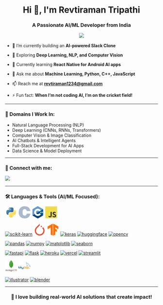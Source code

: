 <h1 align="center">Hi 👋, I'm Revtiraman Tripathi</h1>
<h3 align="center">A Passionate AI/ML Developer from India</h3>

<p align="center">
  <img src="https://user-images.githubusercontent.com/74038190/212749695-a6817c5a-a794-462b-afca-1b5ce7dd5e63.gif" style="max-width: 100%;" />
</p>

- 🔭 I’m currently building an **AI-powered Slack Clone**

- 🤖 Exploring **Deep Learning, NLP, and Computer Vision**

- 🌱 Currently learning **React Native for Android AI apps**

- 💬 Ask me about **Machine Learning, Python, C++, JavaScript**

- 📫 Reach me at **revtiraman1234@gmail.com**

- ⚡ Fun fact: **When I’m not coding AI, I’m on the cricket field!**

---

<h3 align="left">🧠 Domains I Work In:</h3>

- Natural Language Processing (NLP)  
- Deep Learning (CNNs, RNNs, Transformers)  
- Computer Vision & Image Classification  
- AI Chatbots & Intelligent Agents  
- Full-Stack Development for AI Apps  
- Data Science & Model Deployment  

---

<h3 align="left">🤝 Connect with me:</h3>
<p align="left">
  <a href="mailto:revtiraman1234@gmail.com"><img src="https://img.shields.io/badge/Gmail-D14836?style=flat&logo=gmail&logoColor=white"/></a>
</p>

---

<h3 align="left">🛠️ Languages & Tools (AI/ML Focused):</h3>

<p align="left">

<!-- Programming Languages -->
<a href="https://www.python.org/" target="_blank"><img src="https://raw.githubusercontent.com/devicons/devicon/master/icons/python/python-original.svg" alt="python" width="40" height="40"/></a>
<a href="https://www.cprogramming.com/" target="_blank"><img src="https://raw.githubusercontent.com/devicons/devicon/master/icons/c/c-original.svg" alt="c" width="40" height="40"/></a>
<a href="https://www.w3schools.com/cpp/" target="_blank"><img src="https://raw.githubusercontent.com/devicons/devicon/master/icons/cplusplus/cplusplus-original.svg" alt="cplusplus" width="40" height="40"/></a>
<a href="https://developer.mozilla.org/en-US/docs/Web/JavaScript" target="_blank"><img src="https://raw.githubusercontent.com/devicons/devicon/master/icons/javascript/javascript-original.svg" alt="javascript" width="40" height="40"/></a>

<!-- Machine Learning / AI Libraries -->
<a href="https://scikit-learn.org/" target="_blank"><img src="https://upload.wikimedia.org/wikipedia/commons/0/05/Scikit_learn_logo_small.svg" alt="scikit-learn" width="40" height="40"/></a>
<a href="https://pytorch.org/" target="_blank"><img src="https://raw.githubusercontent.com/devicons/devicon/master/icons/pytorch/pytorch-original.svg" alt="pytorch" width="40" height="40"/></a>
<a href="https://www.tensorflow.org/" target="_blank"><img src="https://raw.githubusercontent.com/devicons/devicon/master/icons/tensorflow/tensorflow-original.svg" alt="tensorflow" width="40" height="40"/></a>
<a href="https://keras.io/" target="_blank"><img src="https://upload.wikimedia.org/wikipedia/commons/a/ae/Keras_logo.svg" alt="keras" width="40" height="40"/></a>
<a href="https://huggingface.co/" target="_blank"><img src="https://huggingface.co/front/assets/huggingface_logo.svg" alt="huggingface" width="40" height="40"/></a>
<a href="https://opencv.org/" target="_blank"><img src="https://upload.wikimedia.org/wikipedia/commons/3/32/OpenCV_Logo_with_text_svg_version.svg" alt="opencv" width="40" height="40"/></a>

<!-- Data Science -->
<a href="https://pandas.pydata.org/" target="_blank"><img src="https://upload.wikimedia.org/wikipedia/commons/e/ed/Pandas_logo.svg" alt="pandas" width="40" height="40"/></a>
<a href="https://numpy.org/" target="_blank"><img src="https://upload.wikimedia.org/wikipedia/commons/3/31/NumPy_logo_2020.svg" alt="numpy" width="40" height="40"/></a>
<a href="https://matplotlib.org/" target="_blank"><img src="https://matplotlib.org/_static/logo2_compressed.svg" alt="matplotlib" width="40" height="40"/></a>
<a href="https://seaborn.pydata.org/" target="_blank"><img src="https://seaborn.pydata.org/_static/logo-wide-lightbg.svg" alt="seaborn" width="40" height="40"/></a>

<!-- Deployment & Backend -->
<a href="https://fastapi.tiangolo.com/" target="_blank"><img src="https://fastapi.tiangolo.com/img/logo-margin/logo-teal.png" alt="fastapi" width="40" height="40"/></a>
<a href="https://flask.palletsprojects.com/" target="_blank"><img src="https://upload.wikimedia.org/wikipedia/commons/3/3c/Flask_logo.svg" alt="flask" width="40" height="40"/></a>
<a href="https://www.heroku.com/" target="_blank"><img src="https://www.vectorlogo.zone/logos/heroku/heroku-icon.svg" alt="heroku" width="40" height="40"/></a>
<a href="https://vercel.com/" target="_blank"><img src="https://www.vectorlogo.zone/logos/vercel/vercel-icon.svg" alt="vercel" width="40" height="40"/></a>
<a href="https://streamlit.io/" target="_blank"><img src="https://streamlit.io/images/brand/streamlit-logo-primary-colormark-darktext.png" alt="streamlit" width="80" height="40"/></a>

<!-- Database -->
<a href="https://www.mongodb.com/" target="_blank"><img src="https://raw.githubusercontent.com/devicons/devicon/master/icons/mongodb/mongodb-original-wordmark.svg" alt="mongodb" width="40" height="40"/></a>
<a href="https://www.mysql.com/" target="_blank"><img src="https://raw.githubusercontent.com/devicons/devicon/master/icons/mysql/mysql-original-wordmark.svg" alt="mysql" width="40" height="40"/></a>

<!-- Design & Animation -->
<a href="https://www.adobe.com/in/products/illustrator.html" target="_blank"><img src="https://www.vectorlogo.zone/logos/adobe_illustrator/adobe_illustrator-icon.svg" alt="illustrator" width="40" height="40"/></a>
<a href="https://www.blender.org/" target="_blank"><img src="https://download.blender.org/branding/community/blender_community_badge_white.svg" alt="blender" width="40" height="40"/></a>

</p>

---

<h3 align="center">🚀 I love building real-world AI solutions that create impact!</h3>


